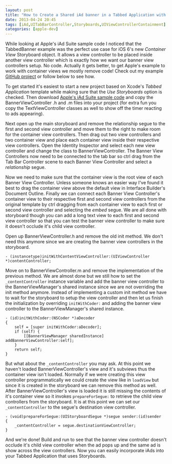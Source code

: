 ```yaml
---
layout: post
title: "How to Create a Shared iAd banner in a Tabbed Application with Storyboards"
date: 2013-04-24 20:45
tags: [iAd,UITabBarController,Storyboards,UIViewControllerContainment]
categories: [apple-dev]
---
```


While looking at Apple's iAd Suite sample code I noticed that the TabbedBanner example was the perfect use case for iOS 6's new *Container View* Storyboard object. It allows a view controller to be placed inside another view controller which is exactly how we want our banner view controllers setup. No code. Actually it gets better, to get Apple's example to work with container views we mostly remove code! Check out my example [GitHub project][1] or follow below to see how.

To get started it's easiest to start a new project based on Xcode's *Tabbed Application* template while making sure that the *Use Storyboards* option is checked. Then download [Apple's iAd Suite sample code][2] and copy the BannerViewController .h and .m files into your project (for extra fun you copy the TextViewController classes as well to show off the timer reacting to ads appearing).

Next open up the main storyboard and remove the relationship segue to the first and second view controller and move them to the right to make room for the container view controllers. Then drag out two view controllers and two container view and place each container view inside their respective view controllers. Open the Identity Inspector and select each new view controller and change the class to BannerViewController. The Banner View Controllers now need to be connected to the tab bar so ctrl drag from the Tab Bar Controller scene to each Banner View Controller and select a *relationship* segue.

Now we need to make sure that the container view is the root view of each Banner View Controller. Unless someone knows an easier way I've found it best to drag the container view above the default view in Interface Builder's Document Outline. Finally we can connect each Banner View Controller's container view to their respective first and second view controllers from the original template by ctrl dragging from each container view to each first or second view controller and selecting the *embed* segue. We are all done with storyboard though you can add a long text view to each first and second view controller so that you can test the banner view controller to make sure it doesn't occlude it's child view controller.

Open up BannerViewController.h and remove the old init method. We don't need this anymore since we are creating the banner view controllers in the storyboard.

``` objc
- (instancetype)initWithContentViewController:(UIViewController *)contentController;
```

Move on to BannerViewController.m and remove the implementation of the previous method. We are almost done but we still how to set the `_contentController` instance variable and add the banner view controller to the BannerViewManager's shared instance since we are not overriding the init method anymore. Instead of implementing a custom init method we have to wait for the storyboard to setup the view controller and then let us finish the initialization by overriding `initWithCoder:` and adding the banner view controller to the BannerViewManager's shared instance.

``` objc
- (id)initWithCoder:(NSCoder *)aDecoder
{
	self = [super initWithCoder:aDecoder];
	if (self) {
		[[BannerViewManager sharedInstance] addBannerViewController:self];
	}
	return self;
}
```

But what about the `_contentController` you may ask. At this point we haven't loaded BannerViewController's view and it's subviews thus the container view isn't loaded. Normally if we were creating this view controller programmatically we could create the view like in `loadView` but since it is created in the storyboard we can remove this method as well.  After BannerViewController's view is loaded it is still missing the contents of it's container view so it invokes `prepareForSegue:` to retrieve the child view controllers from the storyboard. It is at this point we can set our `_contentController` to the segue's destination view controller.

``` objc
- (void)prepareForSegue:(UIStoryboardSegue *)segue sender:(id)sender
{
	_contentController = segue.destinationViewController;
}
```

And we're done! Build and run to see that the banner view controller doesn't occlude it's child view controller when the ad pops up and the same ad is show across the view controllers. Now you can easily incorporate iAds into your Tabbed Application that uses Storyboards.

[1]: https://github.com/stevemoser/TabbedBanner
[2]: http://developer.apple.com/library/ios/#samplecode/iAdSuite/Introduction/Intro.html

